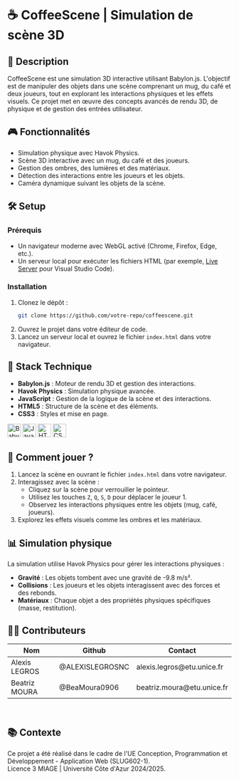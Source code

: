 # ☕ CoffeeScene | Simulation de scène 3D

## 📒 Description
CoffeeScene est une simulation 3D interactive utilisant Babylon.js. L'objectif est de manipuler des objets dans une scène comprenant un mug, du café et deux joueurs, tout en explorant les interactions physiques et les effets visuels. Ce projet met en œuvre des concepts avancés de rendu 3D, de physique et de gestion des entrées utilisateur.

## 🎮 Fonctionnalités
- Simulation physique avec Havok Physics.
- Scène 3D interactive avec un mug, du café et des joueurs.
- Gestion des ombres, des lumières et des matériaux.
- Détection des interactions entre les joueurs et les objets.
- Caméra dynamique suivant les objets de la scène.

## 🛠️ Setup
### Prérequis
- Un navigateur moderne avec WebGL activé (Chrome, Firefox, Edge, etc.).
- Un serveur local pour exécuter les fichiers HTML (par exemple, [Live Server](https://marketplace.visualstudio.com/items?itemName=ritwickdey.LiveServer) pour Visual Studio Code).

### Installation
1. Clonez le dépôt :
   ```bash
   git clone https://github.com/votre-repo/coffeescene.git
   ```
2. Ouvrez le projet dans votre éditeur de code.
3. Lancez un serveur local et ouvrez le fichier `index.html` dans votre navigateur.

## 🧰 Stack Technique
- **Babylon.js** : Moteur de rendu 3D et gestion des interactions.
- **Havok Physics** : Simulation physique avancée.
- **JavaScript** : Gestion de la logique de la scène et des interactions.
- **HTML5** : Structure de la scène et des éléments.
- **CSS3** : Styles et mise en page.

<img style="height:30px;" src="https://upload.wikimedia.org/wikipedia/commons/7/7c/Babylonjs_logo.svg" alt="Babylon.js" title="Babylon.js"/> <img style="height:30px;" src="https://i.pinimg.com/736x/13/40/7c/13407c12f50f08d328800c3caef43f61.jpg" alt="JavaScript" title="JavaScript"/> <img style="height:30px;" src="https://cdn-icons-png.flaticon.com/512/1216/1216733.png" alt="HTML5" title="HTML5"/> <img style="height:30px;" src="https://upload.wikimedia.org/wikipedia/commons/thumb/6/62/CSS3_logo.svg/2048px-CSS3_logo.svg.png" alt="CSS3" title="CSS3"/>

## 🚀 Comment jouer ?
1. Lancez la scène en ouvrant le fichier `index.html` dans votre navigateur.
2. Interagissez avec la scène :
   - Cliquez sur la scène pour verrouiller le pointeur.
   - Utilisez les touches `Z`, `Q`, `S`, `D` pour déplacer le joueur 1.
   - Observez les interactions physiques entre les objets (mug, café, joueurs).
3. Explorez les effets visuels comme les ombres et les matériaux.

## 📊 Simulation physique
La simulation utilise Havok Physics pour gérer les interactions physiques :
- **Gravité** : Les objets tombent avec une gravité de -9.8 m/s².
- **Collisions** : Les joueurs et les objets interagissent avec des forces et des rebonds.
- **Matériaux** : Chaque objet a des propriétés physiques spécifiques (masse, restitution).

## 👨‍💻 Contributeurs

<table>
<thead>
<tr>
<th>Nom</th>
<th>Github</th>
<th>Contact</th>
</tr>
</thead>
<tbody>
<tr>
<td>Alexis LEGROS</td>
<td>@ALEXISLEGROSNC</td>
<td>alexis.legros@etu.unice.fr</td>
</tr>
<tr>
<td>Beatriz MOURA</td>
<td>@BeaMoura0906</td>
<td>beatriz.moura@etu.unice.fr</td>
</tr>
</tbody>
</table>
<br>

## 📚 Contexte
Ce projet a été réalisé dans le cadre de l'UE Conception, Programmation et Développement - Application Web (SLUG602-1).  
Licence 3 MIAGE | Université Côte d'Azur 2024/2025.